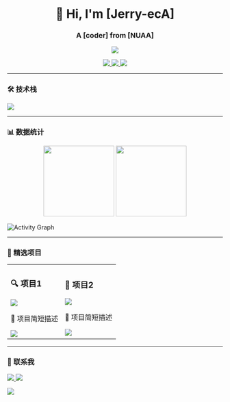 <!-- 标题区 -->
<h1 align="center">👋 Hi, I'm [Jerry-ecA]</h1>
<h3 align="center">A [coder] from [NUAA]</h3>

<!-- 动态打字效果 -->
<p align="center">
  <img src="https://readme-typing-svg.demolab.com?font=Fira+Code&pause=1000&color=58A6FF&width=435&lines=Open+Source+Enthusiast;Full+Stack+Developer;Tech+Blog+Writer" />
</p>

<!-- 社交链接徽章 -->
<p align="center">
  <a href="[你的博客链接]">
    <img src="https://img.shields.io/badge/Blog-FF5722?style=flat&logo=blogger&logoColor=white" />
  </a>
  <a href="https://twitter.com/[jerry_eca]">
    <img src="https://img.shields.io/badge/Twitter-1DA1F2?style=flat&logo=twitter&logoColor=white" />
  </a>
  <a href="mailto:[jerryeca@outlook.com]">
    <img src="https://img.shields.io/badge/Gmail-EA4335?style=flat&logo=gmail&logoColor=white" />
  </a>
</p>

---

### 🛠️ 技术栈
<!-- 动态技能图标 -->
<p align="left">
  <img src="https://skillicons.dev/icons?i=git,github,py,cpp,vim" />
</p>

---

### 📊 数据统计
<!-- GitHub统计卡片 -->
<div align="center">
  <img height="165" src="https://github-readme-stats.vercel.app/api?username=jerryeca&show_icons=true&theme=radical&hide_border=true" />
  <img height="165" src="https://github-readme-stats.vercel.app/api/top-langs/?username=jerryeca&layout=compact&theme=radical&hide_border=true" />
</div>

<!-- 活动日历 -->
![Activity Graph](https://github-readme-activity-graph.vercel.app/graph?username=jerryeca&theme=github&hide_border=true)

---

### 🎯 精选项目
<!-- 置顶项目展示 -->
<table>
  <tr>
    <td width="50%">
      <h3>🔍 项目1</h3>
      <a href="[项目链接]">
        <img src="https://github-readme-stats.vercel.app/api/pin/?username=你的用户名&repo=项目名&theme=radical" />
      </a>
      <p>📌 项目简短描述</p>
      <img src="https://img.shields.io/github/stars/用户名/项目名?style=social" />
    </td>
    <td width="50%">
      <h3>🚀 项目2</h3>
      <a href="[项目链接]">
        <img src="https://github-readme-stats.vercel.app/api/pin/?username=你的用户名&repo=项目名&theme=radical" />
      </a>
      <p>📌 项目简短描述</p>
      <img src="https://img.shields.io/github/stars/用户名/项目名?style=social" />
    </td>
  </tr>
</table>

---

### 🤝 联系我
<p align="left">
  <a href="[领英链接]">
    <img src="https://skillicons.dev/icons?i=linkedin" />
  </a>
  <a href="[GitHub Sponsors]">
    <img src="https://skillicons.dev/icons?i=github" />
  </a>
</p>

<!-- 访客计数器 -->
![](https://komarev.com/ghpvc/?username=jerryeca&color=blueviolet)


